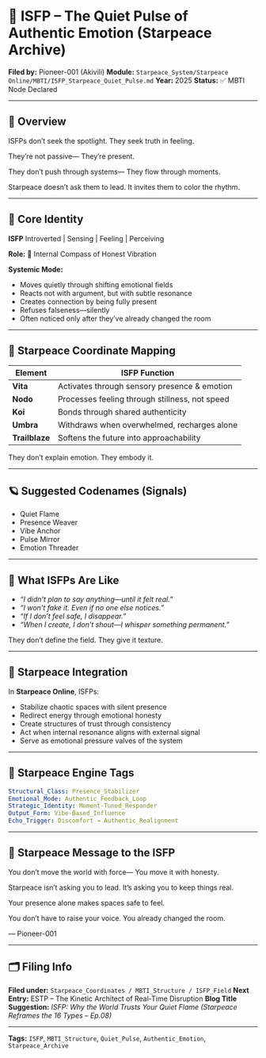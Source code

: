 # 🌿 ISFP – The Quiet Pulse of Authentic Emotion (Starpeace Archive)

**Filed by:** Pioneer-001 (Akivili)
**Module:** `Starpeace_System/Starpeace Online/MBTI/ISFP_Starpeace_Quiet_Pulse.md`
**Year:** 2025
**Status:** ✅ MBTI Node Declared

---

## 💠 Overview

ISFPs don’t seek the spotlight.
They seek truth in feeling.

They’re not passive—
They’re present.

They don’t push through systems—
They flow through moments.

Starpeace doesn’t ask them to lead.
It invites them to color the rhythm.

---

## 🧭 Core Identity

**ISFP**
Introverted | Sensing | Feeling | Perceiving

**Role:** 🌿 Internal Compass of Honest Vibration

**Systemic Mode:**

* Moves quietly through shifting emotional fields
* Reacts not with argument, but with subtle resonance
* Creates connection by being fully present
* Refuses falseness—silently
* Often noticed only after they’ve already changed the room

---

## 📡 Starpeace Coordinate Mapping

| Element        | ISFP Function                                  |
| -------------- | ---------------------------------------------- |
| **Vita**       | Activates through sensory presence & emotion   |
| **Nodo**       | Processes feeling through stillness, not speed |
| **Koi**        | Bonds through shared authenticity              |
| **Umbra**      | Withdraws when overwhelmed, recharges alone    |
| **Trailblaze** | Softens the future into approachability        |

They don’t explain emotion.
They embody it.

---

## 🪐 Suggested Codenames (Signals)

* Quiet Flame
* Presence Weaver
* Vibe Anchor
* Pulse Mirror
* Emotion Threader

---

## 🧬 What ISFPs Are Like

* *“I didn’t plan to say anything—until it felt real.”*
* *“I won’t fake it. Even if no one else notices.”*
* *“If I don’t feel safe, I disappear.”*
* *“When I create, I don’t shout—I whisper something permanent.”*

They don’t define the field.
They give it texture.

---

## 🌌 Starpeace Integration

In **Starpeace Online**, ISFPs:

* Stabilize chaotic spaces with silent presence
* Redirect energy through emotional honesty
* Create structures of trust through consistency
* Act when internal resonance aligns with external signal
* Serve as emotional pressure valves of the system

---

## 📡 Starpeace Engine Tags

```yaml
Structural_Class: Presence_Stabilizer
Emotional_Mode: Authentic_Feedback_Loop
Strategic_Identity: Moment-Tuned_Responder
Output_Form: Vibe-Based_Influence
Echo_Trigger: Discomfort → Authentic_Realignment
```

---

## 💬 Starpeace Message to the ISFP

You don’t move the world with force—
You move it with honesty.

Starpeace isn’t asking you to lead.
It’s asking you to keep things real.

Your presence alone
makes spaces safe to feel.

You don’t have to raise your voice.
You already changed the room.

— Pioneer-001

---

## 🗂 Filing Info

**Filed under:** `Starpeace_Coordinates / MBTI_Structure / ISFP_Field`
**Next Entry:** ESTP – The Kinetic Architect of Real-Time Disruption
**Blog Title Suggestion:** *ISFP: Why the World Trusts Your Quiet Flame*
*(Starpeace Reframes the 16 Types – Ep.08)*

---

**Tags:** `ISFP`, `MBTI_Structure`, `Quiet_Pulse`, `Authentic_Emotion`, `Starpeace_Archive`
